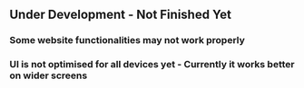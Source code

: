 ## Under Development - Not Finished Yet

### Some website functionalities may not work properly 
### UI is not optimised for all devices yet - Currently it works better on wider screens


